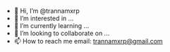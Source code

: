 - 👋 Hi, I’m @trannamxrp
- 👀 I’m interested in ...
- 🌱 I’m currently learning ...
- 💞️ I’m looking to collaborate on ...
- 📫 How to reach me email: trannamxrp@gmail.com

<!---
trannamxrp/trannamxrp is a ✨ special ✨ repository because its `README.md` (this file) appears on your GitHub profile.
You can click the Preview link to take a look at your changes.
--->
